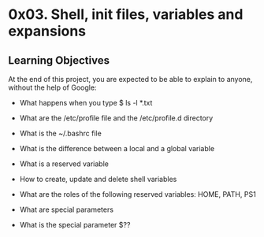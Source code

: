 # 0x03. Shell, init files, variables and expansions

## Learning Objectives

At the end of this project, you are expected to be able to explain to anyone, without the help of Google:

* What happens when you type $ ls -l *.txt
* What are the /etc/profile file and the /etc/profile.d directory
* What is the ~/.bashrc file
* What is the difference between a local and a global variable

* What is a reserved variable

* How to create, update and delete shell variables

* What are the roles of the following reserved variables: HOME, PATH, PS1

* What are special parameters

* What is the special parameter $??

